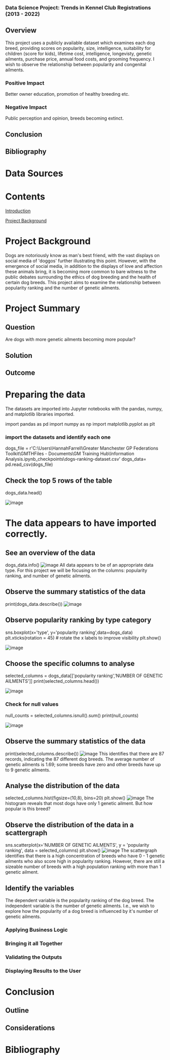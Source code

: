 
### Data Science Project: Trends in Kennel Club Registrations (2013 - 2022)


## Overview

This project uses a publicly available dataset which examines each dog breed, providing scores on popularity, size, intelligence, suitability for children (score for kids), lifetime cost, intelligence, longevisty, genetic ailments, purchase price, annual food costs, and grooming frequency. I wish to observe the relationship between popularity and congenital ailments.

### Positive Impact
Better owner education, promotion of healthy breeding etc.

### Negative Impact
Public perception and opinion, breeds becoming extinct.

## Conclusion

##  Bibliography


# Data Sources

# Contents

[Introduction](#introduction)

[Project Background](#project-background)

# Project Background
Dogs are notoriously know as man's best friend, with the vast displays on social media of 'doggos' further illustrating this point. However, with the emergence of social media, in addition to the displays of love and affection these animals bring, it is becoming more common to bare witness to the public debates surrounding the ethics of dog breeding and the health of certain dog breeds. This project aims to examine the relationship between popularity ranking and the number of genetic ailments. 

# Project Summary

## Question
Are dogs with more genetic ailments becoming more popular?

## Solution

## Outcome


# Preparing the data
The datasets are imported into Jupyter notebooks with the pandas, numpy, and matplotlib libraries imported.

import pandas as pd
import numpy as np
import matplotlib.pyplot as plt

### import the datasets and identify each one
dogs_file = r'C:\Users\HannahFarrell\Greater Manchester GP Federations Toolkit\GMTHFiles - Documents\GM Training Hub\Information Analysis\.ipynb_checkpoints\dogs-ranking-dataset.csv'
dogs_data= pd.read_csv(dogs_file)

## Check the top 5 rows of the table
dogs_data.head()

![image](https://github.com/user-attachments/assets/96048de0-e306-47bf-9d9a-8a804dd34e15)
# The data appears to have imported correctly.

## See an overview of the data

dogs_data.info()
![image](https://github.com/user-attachments/assets/51af1835-6374-460d-ad41-1670de7a30be)
All data appears to be of an appropriate data type. For this project we will be focusing on the columns: popularity ranking, and number of genetic ailments.

## Observe the summary statistics of the data
print(dogs_data.describe())
![image](https://github.com/user-attachments/assets/6bbd1fb4-3ed2-47c7-aeba-f00cb4537a35)

## Observe popularity ranking by type category
sns.boxplot(x='type', y='popularity ranking',data=dogs_data)
plt.xticks(rotation = 45) # rotate the x labels to improve visibility
plt.show()

![image](https://github.com/user-attachments/assets/9ddd84e4-7b45-4d1b-88ee-5dcc9142b1bc)



## Choose the specific columns to analyse

selected_columns = dogs_data[['popularity ranking','NUMBER OF GENETIC AILMENTS']]
print(selected_columns.head())

![image](https://github.com/user-attachments/assets/321054c1-ce2a-4c4a-89b7-428d0b3e06aa)

### Check for null values
null_counts = selected_columns.isnull().sum()
print(null_counts)

![image](https://github.com/user-attachments/assets/d4d08d8b-74c8-49bf-9752-afb466ff633b)

## Observe the summary statistics of the data
print(selected_columns.describe())
![image](https://github.com/user-attachments/assets/97cbc5fb-6791-4bb2-835e-8c16350528c3)
This identifies that there are 87 records, indicating the 87 different dog breeds. The average number of genetic ailments is 1.69; some breeds have zero and other breeds have up to 9 genetic ailments.

## Analyse the distribution of the data
selected_columns.hist(figsize=(10,8), bins=20)
plt.show()
![image](https://github.com/user-attachments/assets/303a2a9a-ebb0-4009-b3c8-7d295ae13809)
The histogram reveals that most dogs have only 1 genetic ailment. But how popular is this breed?

## Observe the distribution of the data in a scattergraph
sns.scatterplot(x='NUMBER OF GENETIC AILMENTS', y = 'popularity ranking', data = selected_columns)
plt.show()
![image](https://github.com/user-attachments/assets/f691ace7-f398-4ebd-9315-e091e119a135)
The scattergraph identifies that there is a high concentration of breeds who have 0 - 1 genetic ailments who also score high in popularity ranking. However, there are still a sizeable number of breeds with a high population ranking with more than 1 genetic ailment. 

## Identify the variables
The dependent variable is the popularity ranking of the dog breed. The independent variable is the number of genetic ailments. I.e., we wish to explore how the popularity of a dog breed is influenced by it's number of genetic ailments.

### Applying Business Logic



### Bringing it all Together



### Validating the Outputs



### Displaying Results to the User


# Conclusion

## Outline



## Considerations



#  Bibliography

